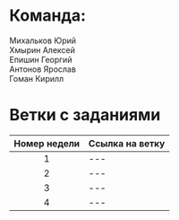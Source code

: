 # Команда:
Михальков Юрий  
Хмырин Алексей  
Епишин Георгий  
Антонов Ярослав  
Гоман Кирилл  

# Ветки с заданиями 
| Номер недели | Ссылка на ветку |
| :---: | --- |
| 1 | --- |
| 2 | --- |
| 3 | --- |
| 4 | --- |
